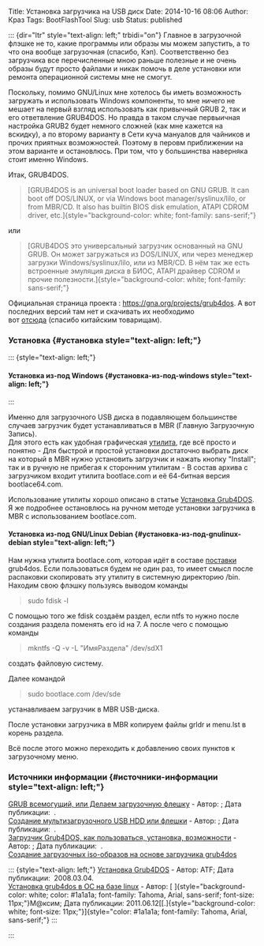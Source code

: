 Title: Установка загрузчика на USB диск
Date: 2014-10-16 08:06
Author: Краз
Tags: BootFlashTool
Slug: usb
Status: published

::: {dir="ltr" style="text-align: left;" trbidi="on"}
Главное в загрузочной флэшке не то, какие программы или образы мы можем запустить, а то что она вообще загрузочная (спасибо, Кэп). Соответственно без загрузчика все перечисленные мною раньше полезные и не очень образы будут просто файлами и никак помочь в деле установки или ремонта операционной системы мне не смогут.  
  
Поскольку, помимо GNU/Linux мне хотелось бы иметь возможность загружать и использовать Windows компоненты, то мне ничего не мешает на первый взгляд использовать как привычный GRUB 2, так и его ответвление GRUB4DOS. Но правда в таком случае первыичная настройка GRUB2 будет немного сложней (как мне кажется на вскидку), а по второму варианту в Сети куча мануалов для чайников и прочих приятных возможностей. Поэтому в перовм приближении на этом варианте и остановлюсь. При том, что у большинства наверняка стоит именно Windows.  
  
Итак, GRUB4DOS.  

> [GRUB4DOS is an universal boot loader based on GNU GRUB. It can boot off DOS/LINUX, or via Windows boot manager/syslinux/lilo, or from MBR/CD. It also has builtin BIOS disk emulation, ATAPI CDROM driver, etc.]{style="background-color: white; font-family: sans-serif;"}

или  

> [GRUB4DOS это универсальный загрузчик основанный на GNU GRUB. Он может загружаться из DOS/LINUX, или через менеджер загрузки Windows/syslinux/lilo, или из MBR/CD. В нём так же есть встроенные эмуляция диска в БИОС, ATAPI драйвер CDROM и прочие полезности.]{style="background-color: white; font-family: sans-serif;"}

Официальная страница проекта : <https://gna.org/projects/grub4dos>. А вот последних версий там нет и скачивать их необходимо вот [отсюда](http://code.google.com/p/grub4dos-chenall/downloads/list) (спасибо китайским товарищам).  
  

### Установка {#установка style="text-align: left;"}

::: {style="text-align: left;"}
#### **Установка из-под Windows** {#установка-из-под-windows style="text-align: left;"}
:::

Именно для загрузочного USB диска в подавляющем большинстве случаев загрузчик будет устанавливаться в MBR (Главную Загрузочную Запись).  
Для этого есть как удобная графическая [утилита](http://greenflash.su/Files/Grub4DoS_GUI.zip), где всё просто и понятно - Для быстрой и простой установки достаточно выбрать диск на который в MBR нужно установить загрузчик и нажать кнопку "Install";  
так и в ручную не прибегая к сторонним утилитам - В состав архива с загрузчиком входит утилита bootlace.com и её 64-битная версия bootlace64.com.  
  
Использование утилиты хорошо описано в статье [Установка Grub4DOS](http://greenflash.su/publ/14-1-0-3).  
Я же подробнее остановлюсь на ручном методе установки загрузчика в MBR с использованием bootlace.com.  
  

#### **Установка из-под GNU/Linux Debian** {#установка-из-под-gnulinux-debian style="text-align: left;"}

Нам нужна утилита bootlace.com, которая идёт в составе [поставки](http://sourceforge.net/projects/grub4dos/) grub4dos. Если пользоваться будем не один раз, то имеет смысл после распаковки скопировать эту утилиту в системную директорию /bin.  
Находим свою флэшку пользуясь выводом команды  

> sudo fdisk -l

С помощью того же fdisk создаём раздел, если ntfs то нужно после создания раздела поменять его id на 7. А после чего с помощью команды  

> mkntfs -Q -v -L "ИмяРаздела" /dev/sdX1

создать файловую систему.  
  
Далее командой  

> sudo bootlace.com /dev/sde

устанавливаем загрузчик в MBR USB-диска.  
  
После установки загрузчика в MBR копируем файлы grldr и menu.lst в корень раздела.  
  
Всё после этого можно переходить к добавлению своих пунктов к загрузочному меню.  

### Источники информации {#источники-информации style="text-align: left;"}

[GRUB всемогущий, или Делаем загрузочную флешку](http://habrahabr.ru/post/99159/) - Автор: ; Дата публикации:  .  
[Создание мультизагрузочного USB HDD или флешки](http://habrahabr.ru/post/124482/) - Автор: ; Дата публикации:  .  
[Загрузчик Grub4DOS, как пользоваться, установка, возможности](http://u-proga.net/servitiva/zagruzcic-grub4dos/) - Автор: ; Дата публикации:  .  
[Создание загрузочных iso-образов на основе загрузчика grub4dos](http://rutracker.org/forum/viewtopic.php?t=2315172)  

::: {style="text-align: left;"}
[Установка Grub4DOS](http://greenflash.su/publ/14-1-0-3) - Автор: ATF; Дата публикации:  2008.03.04.  
[Установка grub4dos в ОС на базе linux](http://greenflash.su/publ/ustanovka_grub4dos_v_os_na_baze_linux/4-1-0-181) - Автор: [ ]{style="background-color: white; color: #1a1a1a; font-family: Tahoma, Arial, sans-serif; font-size: 11px;"}М\@ксим; Дата публикации: 2011.06.12[[.]{style="background-color: white; font-size: 11px;"}]{style="color: #1a1a1a; font-family: Tahoma, Arial, sans-serif;"}
:::

  
:::
